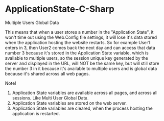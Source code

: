 # ApplicationState-C-Sharp
Multiple Users Global Data

This means that when a user stores a number in the "Application State", it won't time out using the Web.Config 
file settings, it will lose it's data stored when the application hosting the website restarts.
So for example User1 enters in 3, then User2 comes back the next day and can access that data number 3 because
it's stored in the Application State variable, which is available to multiple users, so the session unique key 
generated by the server and displayed in the URL, will NOT be the same key, but will still store the number 3 
in it because it's available to multiple users and is global data because it's shared across all web pages.

Note!
1. Application State variables are available across all pages, and across all sessions. Like Multi User Global Data.
2. Application State variables are stored on the web server. 
3. Application State variables are cleared, when the process hosting the application is restarted. 
